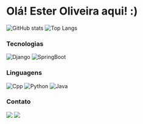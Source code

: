 # Olá! Ester Oliveira aqui! :)
![GitHub stats](https://github-readme-stats.vercel.app/api?username=esteroliver&show_icons=true&theme=omni&line_height=20)
![Top Langs](https://github-readme-stats.vercel.app/api/top-langs/?username=esteroliver&hide_progress=false&layout=compact&theme=omni)

### Tecnologias
![Django](https://img.shields.io/badge/-Django-000?&logo=django)
![SpringBoot](https://img.shields.io/badge/-SpringBoot-000?&logo=springboot)

### Linguagens
![Cpp](https://img.shields.io/badge/-C++-000?&logo=cplusplus&logoColor=blue)
![Python](https://img.shields.io/badge/-Python-000?&logo=Python)
![Java](https://img.shields.io/badge/-Java-000?&logo=java)

### Contato
[![](https://img.shields.io/badge/-Gmail-000?&logo=gmail)](mailto:oliver.ester.2004@gmail.com)
[![](https://img.shields.io/badge/-LinkedIn-000?&logo=linkedin&logoColor=blue)](https://www.linkedin.com/in/ester-oliveira-melo)





